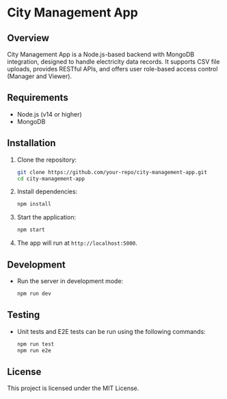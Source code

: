 # City Management App

## Overview

City Management App is a Node.js-based backend with MongoDB integration, designed to handle electricity data records. It supports CSV file uploads, provides RESTful APIs, and offers user role-based access control (Manager and Viewer).

## Requirements

- Node.js (v14 or higher)
- MongoDB

## Installation

1. Clone the repository:

   ```bash
   git clone https://github.com/your-repo/city-management-app.git
   cd city-management-app
   ```

2. Install dependencies:

   ```bash
   npm install
   ```

3. Start the application:

   ```bash
   npm start
   ```

5. The app will run at `http://localhost:5000`.

## Development

- Run the server in development mode:

  ```bash
  npm run dev
  ```

## Testing

- Unit tests and E2E tests can be run using the following commands:

  ```bash
  npm run test
  npm run e2e
  ```

## License

This project is licensed under the MIT License.
